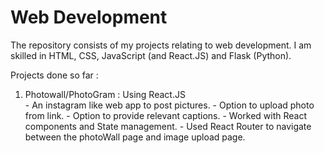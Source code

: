 # Web Development 

The repository consists of my projects relating to web development. I am skilled in HTML, CSS, JavaScript (and React.JS) and Flask (Python). 





Projects done so far : 


1. Photowall/PhotoGram  : Using React.JS  
        - An instagram like web app to post pictures. 
        - Option to upload photo from link.
        - Option to provide relevant captions.
        - Worked with React components and State management. 
        - Used React Router to navigate between the photoWall page and image upload page.
        
